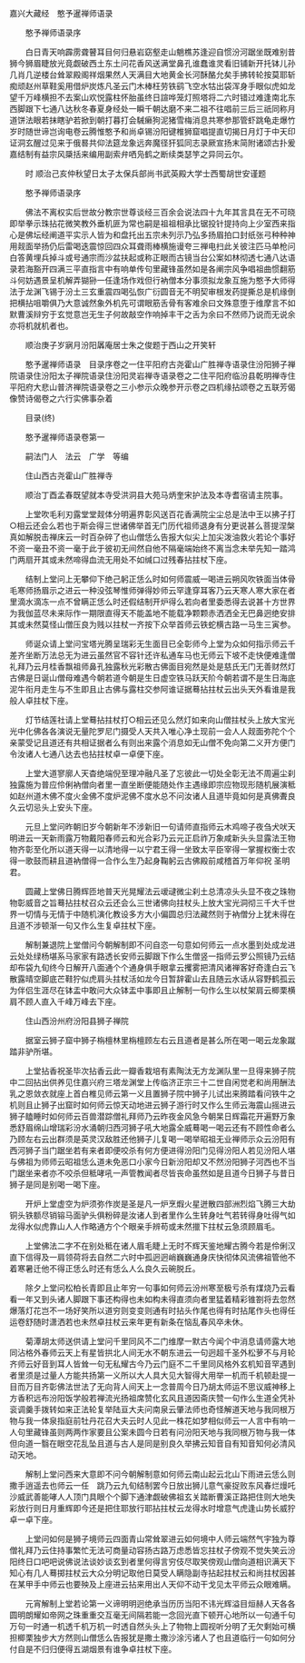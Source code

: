 <!-- { "loadSidebar": true } -->
嘉兴大藏经　憨予暹禅师语录


　　憨予禅师语录序

　　白日青天响霹雳聋瞽耳目何归悬岩窈壑走山魈樵苏逢迎自惯汾河踞坐既难别昔狮今狮眉睫放光竟觑破西土东土问花香风送满堂鼻孔谁蠢谁灵看旧铺新开托钵儿孙几肖几逆楼台耸翠殿阁祥烟果然人天满目大地黄金长河酥酪允矣手拂转轮按莫耶斩痴顽赵州草鞋奚用借炉炭炼凡圣云门木棒枉劳铁鹞飞空水牯出袋浑身手眼似虎如龙望千万峰横担不去案山欢悦露柱怀胎虽终日諠哗笼灯照塔将二六时错过难逢南北东西脚跟下七通八达秋冬春夏身经处一瞬千朝达磨不来二祖不往唱前三后三祇同称月道饼法眼若抹瞎驴若掀到朝打暮打会駴癞狗泥猪雪梅消息共寒参那管虾跳龟走爆竹岁时随世谛岂询电卷云腾惟憨予和尚卓锡汾阳键椎狮窟唱提直切揭日月灯于中天印证洞玄醒过见来于俄晷共仰法筵龙象远奔魔径犴狐同志录厥宣扬末简附诸颂古扑爰嘉结制有益宗风檃括来编用副索弁哂凫鹤之断续类瑟竽之异同云尔。

　　时
顺治己亥仲秋望日太子太保兵部尚书武英殿大学士西蜀胡世安谨题

　　憨予禅师语录序

　　佛法不离权实后世故分教宗世尊谈经三百余会说法四十九年其言具在无不可晓即举拳示珠拈花微笑教外垂机匪为常也嗣是祖祖相承比锯投针提持向上少室西来指心是佛坛经阐道平实示人皆为和盘托出五宗未列示乃弘多扬眉拍口封纸张弓种种神用觌面举扬仍后雷喝迭震惊回四众耳聋雨棒横施谩夸三禅电扫此关彼注匹马单枪问白答黄埋兵掉斗或号通宗而沙盆扶起或称正眼而古镜当台公案如林彻透七通八达语录若海豁开四满三平直指言中有响单传句里藏锋虽然如是各阐宗风争唱祖曲惯翻筋斗何妨遇景呈机解弄猢狲一任逢场作戏但行衲僧本分事须拟龙象互施为憨予大师得法于龙渊飞锡于汾土三玄重震四喝弘恢广衍圆音无不明契审根发药提撕总是机缘倒把横拈咀嚼俱乃大意诚然象外机先可谓眼筋舌骨有客难余曰文殊意堕于维摩言不如默曹溪辩穷于玄觉意岂无生子何故敲空作响掉丰干之舌为余曰不然师乃说而无说余亦将机就机者也。

　　顺治庚子岁寎月汾阳羼庵居士朱之俊题于西山之开笑轩

　　憨予暹禅师语录　目录序卷之一住平阳府古尧霍山广胜禅寺语录住汾阳狮子禅院语录住汾阳太子禅院语录住汾阳灵岩禅寺语录卷之二住平阳府临汾县乾明禅寺住平阳府大悲山普济禅院语录卷之三小参示众晚参开示卷之四机缘拈颂卷之五联芳偈像赞诗偈卷之六行实佛事杂着

　　目录(终)

　　憨予暹禅师语录卷第一

　　嗣法门人　法云　广学　等编

　　住山西古尧霍山广胜禅寺

　　顺治丁酉孟春既望就本寺受洪洞县大苑马炳奎宋护法及本寺耆宿请主院事。

　　上堂吹毛利刃露堂堂觌体分明遍界彰风送百花香满院尘尘总是法中王以拂子打○相云还会么若也于斯会得三世诸佛举首无门历代祖师退身有分更说甚么菩提涅槃真如解脱击禅床云一时百杂碎了也山僧恁么告报大似尖上加尖泼油救火若论个事好不资一毫丑不资一毫于此于彼初无间然自他不隔毫端始终不离当念未举先知一踏鸿门两扇开其或未然啼得血流无用处不如缄口过残春拈拄杖下座。

　　结制上堂问上无攀仰下绝己躬正恁么时如何师震威一喝进云朔风吹铁面当体骨毛寒师扬眉示之进云一种没弦琴惟师弹得妙师云罕逢穿耳客乃云天寒人寒大家在者里滴水滴冻一点不曾瞒正恁么时还假结制开炉得么若向者里委悉得去说甚十方世界为我伽蓝尽未来际作一期限直得天不能盖地不能载净颗颗赤洒洒全无巴鼻迥绝安排其或未然莫怪山僧压良为贱以拄杖一齐按下众举首师云铁蛇横古路一马生三寅参。

　　师诞众请上堂问宝塔光腾呈瑞彩无生面目已全彰师今上堂为众如何指示师云千差齐坐断万法总无为进云虽然官不容针还许私通车马也无师云下坡不走快便难逢僧礼拜乃云月桂香飘祖师鼻孔独露秋光彩散古佛面目宛然是处是慈氏无门无善财然灯古佛是日诞山僧母难遇今朝若道今朝是生日虚空铁马跃天阶今朝若谓不是生日海底泥牛衔月走生与不生即且止古佛与露柱交参阿谁证据蓦拈拄杖云出头天外看谁是我般人卓拄杖下座。

　　灯节结莲社请上堂蓦拈拄杖打○相云还见么然灯如来向山僧拄杖头上放大宝光光中化佛各各演说无量陀罗尼门摄受人天共入唯心净土现前一会人人觌面弥陀个个亲蒙受记且道还有共相证据者么有则出来露个消息如无山僧不免向第二义开方便门令汝诸人七通八达去也拈拄杖卓一卓便下座。

　　上堂大道寥廓人天杳绝端倪至理冲融凡圣了忘彼此一切处全彰无法不周遍尘刹独露施为普应伶俐衲僧向者里一直坐断便能随处作主遇缘即宗应物现形随机展演秪如赵州道木佛不度火金佛不度炉泥佛不度水总不问汝诸人且道毕竟如何是真佛聻良久云切忌头上安头下座。

　　元旦上堂问昨朝旧岁今朝新年不涉新旧一句请师直指师云木鸡啼子夜刍犬吠天明进云一天新雨露万物戴阳春师云和光合彩乃云元正启祚万象咸新头头显露法王物物齐彰至化所以道天得一以清地得一以宁君王得一坐致太平臣宰得一掌握权衡士农得一歌鼓而耕且道衲僧得一合作么生乃起身鞠躬云古佛殿前咸稽首万年仰祝
圣明君。

　　圆藏上堂佛日腾辉匝地普天光晃耀法云叆叇微尘刹土总清凉头头显不夜之珠物物彰威音之旨蓦拈拄杖召众云还会么三世诸佛向拄杖头上放大宝光洞彻三千大千世界一切情与无情于中随机演化教设多方大小偏圆总归法藏然则于衲僧分上犹未得在且道不涉顿渐一句又作么生复卓拄杖下座。

　　解制兼退院上堂僧问今朝解制即不问自恣一句意如何师云一点水墨到处成龙进云处处绿杨堪系马家家有路透长安师云脚跟下作么生僧竖一指师云罗公照镜乃云结却布袋九旬终今日解开八面通个个通身俱手眼拿云攫雾把清风诸禅客好奇逢白云飞散露晴空脚底芒鞋狞似虎肩头拄杖活如龙今日暂辞霍山去且随云水话从容野鹤孤云为伴侣生涯尽在钵盂中敢问大众钵盂中事即且止解制一句作么生以杖架肩云楖栗横肩不顾人直入千峰万峰去下座。

　　住山西汾州府汾阳县狮子禅院

　　据室云狮子窟中狮子栴檀林里栴檀顾左右云且道者是甚么所在喝一喝云龙象蹴踏非驴所堪。

　　上堂拈香祝圣毕次拈香云此一瓣香栽培有素陶汰无方龙渊队里一旦得来狮子院中二回拈出供养见住嘉兴府三塔龙渊堂上传临济正宗三十二世自闲觉老和尚用酬法乳之恩敛衣就座上首白椎见师云第一义且置狮子院中狮子儿试出来腾踏看问铁牛之机则且止狮子出窟时如何师云惊天动地进云狮子游行时又作么生师云海震山摇进云狮子瞌睡时如何师云百兽潜踪僧礼拜师乃云昨夜金风急今朝杲日辉霜花开遍野万象悉舒眉绵山增瑞彩汾水涌朝归西河狮子吼大地露全威蓦喝一喝云还有不顾性命者么乃顾左右云出群须是英灵汉敌胜还他狮子儿复喝一喝举昭祖无业禅师示众云汾阳有西河狮子当门踞坐若有来者即便咬杀有何方便进得汾阳门见得汾阳人若见汾阳人堪与佛祖为师师云昭祖恁么道未免恶口小家今日新汾阳却又不然汾阳狮子河西也不当门踞坐来者亦不咬杀但秪哮吼一声管教闻者尽皆丧命虽然如是且道今日狮子与昔日狮子是同是别喝一喝下座。

　　开炉上堂虚空为炉须弥作炭是圣是凡一炉烹煆火星迸散四部洲烈焰飞腾三大劫铜头铁额尽销镕马面驴头俱粉碎是汝诸人到者里作么生转身吐气若转得身吐得气如龙得水似虎靠山人人作略通方个个眼亲手辨苟或未然擸下拄杖云急须顾眉毛。

　　上堂佛法二字不在别处秪在诸人眉毛睫上无时不辉天鉴地耀古腾今若是伶俐汉直下信得及一肩领荷将去自然二六时中孤迥迥峭巍巍通身庆快彻体风流佛祖管他不着寒暑迁他不得正恁么时还有恁么人么良久云碗脱丘。

　　除夕上堂问松柏长青即且止年穷一句事如何师云汾州寒至极亏杀有煤烧乃云看看一年又到头诸人脚跟下事还构得也未如构未得直须向者里猛着精彩锥劄将去忽然爆落灯花岂不一场好笑所以道穷则变变则通有时拈头作尾也得有时拈尾作头也得任运卷舒随时潇洒若也未然卓拄杖云来年更有新条在恼乱春风卒未休。

　　菊潭胡太师送供请上堂问千里同风不二门维摩一默古今闻个中消息请师露大地同沾格外春师云天上有星皆拱北人间无水不朝东进云一句迥超千圣外松萝不与月轮齐师云好音到耳人皆耸一句无私耀古今乃云门庭不二千里同风格外玄机知音罕遇到者里须是过量人方能共扬第一义所以大人具大见大智得大用举一机而千机顿赴提一目而万目齐彰佛法世法了无向背人间天上一念普周今日乃胡太师运不思议威神移上方香积远布汾阳饭学般若禅流光扬祖席赞化玄风且道因斋庆赞一句作么生道全凭补衮调羹手拨转如来正法轮复举陆亘大夫问南泉云肇法师也奇怪解道天地与我同根万物与我一体泉指庭前牡丹花召大夫云时人见此一株花如梦相似师云一人言中有响一人句里藏锋虽则两两作家要且公案未圆今日若有问汾阳天地与我同根万物与我一体但向道一翳在眼空花乱坠且道与古人是同是别良久举拂云知音自有知音知何必清风动天地。

　　解制上堂问西来大意即不问今朝解制意如何师云南山起云北山下雨进云恁么则撒手逍遥去也师云一任　跳乃云九旬结制罢今日放出狮儿意气豪捉败东风春烂熳吒沙威武善能哮人人顶门具眼个个脚下通津觑破佛祖玄关踏断曹溪正路把住则大地失彩放行则日月重辉即今还是把住耶放行耶拈拄杖云龙得水时增意气虎逢山势长威狞卓一卓下座。

　　上堂问如何是狮子境师云四面青山常耸翠进云如何境中人师云端然气宇独为尊僧礼拜乃云住持事繁忙无法可商量动容扬古路万虑悉皆忘拄杖子傍观不觉失笑云汾阳终日口吧吧说佛说法谈妙谈玄到者里何得言穷伎尽取笑傍观山僧向道相识满天下知心有几人蓦掷拄杖云大众分明记取他日莫受人瞒隐副寺拈起拄杖云和尚拄杖因甚在某甲手中师云也要殃及上座进云拈来用出人天仰不动干戈见太平师云众眼难瞒。

　　元宵解制上堂若论第一义谛明明迥绝承当历历当阳不讳光辉溢目烜赫人天各各圆明朗耀如帝网之珠重重交互毫无间隔若能一念回光直下顿开心地所以一句通千句万句一时通一机透千机万机一时透自然头头上了物物上圆视听分明了无欠剩始可横担楖栗独步大方然则山僧恁么告报犹是撒土撒沙涂污诸人了也且道临行一句如何分付自是不归归便得五湖烟景有谁争卓拄杖下座。

